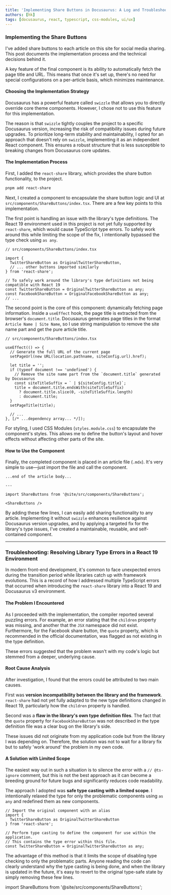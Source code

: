 ```yaml
---
title: 'Implementing Share Buttons in Docusaurus: A Log and Troubleshooting Guide'
authors: [hk]
tags: [docusaurus, react, typescript, css-modules, ui/ux]
---
```


### Implementing the Share Buttons

I've added share buttons to each article on this site for social media sharing. This post documents the implementation process and the technical decisions behind it.

A key feature of the final component is its ability to automatically fetch the page title and URL. This means that once it's set up, there's no need for special configurations on a per-article basis, which minimizes maintenance.

<!-- truncate -->

#### Choosing the Implementation Strategy

Docusaurus has a powerful feature called `swizzle` that allows you to directly override core theme components. However, I chose not to use this feature for this implementation.

The reason is that `swizzle` tightly couples the project to a specific Docusaurus version, increasing the risk of compatibility issues during future upgrades. To prioritize long-term stability and maintainability, I opted for an approach that doesn't rely on `swizzle`, implementing it as an independent React component. This ensures a robust structure that is less susceptible to breaking changes from Docusaurus core updates.

#### The Implementation Process

First, I added the `react-share` library, which provides the share button functionality, to the project.

```bash
pnpm add react-share
```

Next, I created a component to encapsulate the share button logic and UI at `src/components/ShareButtons/index.tsx`. There are a few key points to this implementation.

The first point is handling an issue with the library's type definitions. The React 19 environment used in this project is not yet fully supported by `react-share`, which would cause TypeScript type errors. To safely work around this while limiting the scope of the fix, I intentionally bypassed the type check using `as any`.

```tsx
// src/components/ShareButtons/index.tsx

import {
  TwitterShareButton as OriginalTwitterShareButton,
  // ... other buttons imported similarly
} from 'react-share';

// To safely work around the library's type definitions not being compatible with React 19
const TwitterShareButton = OriginalTwitterShareButton as any;
const FacebookShareButton = OriginalFacebookShareButton as any;
// ...
```

The second point is the core of this component: dynamically fetching page information. Inside a `useEffect` hook, the page title is extracted from the browser's `document.title`. Docusaurus generates page titles in the format `Article Name | Site Name`, so I use string manipulation to remove the site name part and get the pure article title.

```tsx
// src/components/ShareButtons/index.tsx

useEffect(() => {
  // Generate the full URL of the current page
  setPageUrl(new URL(location.pathname, siteConfig.url).href);

  let title = '';
  if (typeof document !== 'undefined') {
    // Remove the site name part from the `document.title` generated by Docusaurus
    const siteTitleSuffix = ` | ${siteConfig.title}`;
    title = document.title.endsWith(siteTitleSuffix)
      ? document.title.slice(0, -siteTitleSuffix.length)
      : document.title;
  }
  setPageTitle(title);

  // ...
}, [/* ...dependency array... */]);
```

For styling, I used CSS Modules (`styles.module.css`) to encapsulate the component's styles. This allows me to define the button's layout and hover effects without affecting other parts of the site.

#### How to Use the Component

Finally, the completed component is placed in an article file (`.mdx`). It's very simple to use—just import the file and call the component.

```mdx
...end of the article body...

---

import ShareButtons from '@site/src/components/ShareButtons';

<ShareButtons />
```

By adding these few lines, I can easily add sharing functionality to any article. Implementing it without `swizzle` enhances resilience against Docusaurus version upgrades, and by applying a targeted fix for the library's type issues, I've created a maintainable, reusable, and self-contained component.

---

### Troubleshooting: Resolving Library Type Errors in a React 19 Environment

In modern front-end development, it's common to face unexpected errors during the transition period while libraries catch up with framework evolutions. This is a record of how I addressed multiple TypeScript errors that occurred when introducing the `react-share` library into a React 19 and Docusaurus v3 environment.

#### The Problem I Encountered

As I proceeded with the implementation, the compiler reported several puzzling errors. For example, an error stating that the `children` property was missing, and another that the `JSX` namespace did not exist. Furthermore, for the Facebook share button, the `quote` property, which is recommended in the official documentation, was flagged as not existing in the type definition.

These errors suggested that the problem wasn't with my code's logic but stemmed from a deeper, underlying cause.

#### Root Cause Analysis

After investigation, I found that the errors could be attributed to two main causes.

First was **version incompatibility between the library and the framework**. `react-share` had not yet fully adapted to the new type definitions changed in React 19, particularly how the `children` property is handled.

Second was a **flaw in the library's own type definition files**. The fact that the `quote` property for `FacebookShareButton` was not described in the type definition file was a clear bug on the library's side.

These issues did not originate from my application code but from the library I was depending on. Therefore, the solution was not to wait for a library fix but to safely 'work around' the problem in my own code.

#### A Solution with Limited Scope

The easiest way out in such a situation is to silence the error with a `// @ts-ignore` comment, but this is not the best approach as it can become a breeding ground for future bugs and significantly reduces code readability.

The approach I adopted was **safe type casting with a limited scope**. I intentionally relaxed the type for only the problematic components using `as any` and redefined them as new components.

```tsx
// Import the original component with an alias
import { 
  TwitterShareButton as OriginalTwitterShareButton 
} from 'react-share';

// Perform type casting to define the component for use within the application.
// This contains the type error within this file.
const TwitterShareButton = OriginalTwitterShareButton as any;
```

The advantage of this method is that it limits the scope of disabling type checking to only the problematic parts. Anyone reading the code can clearly understand why the type casting is being done, and when the library is updated in the future, it's easy to revert to the original type-safe state by simply removing these few lines.

import ShareButtons from '@site/src/components/ShareButtons';

<ShareButtons />